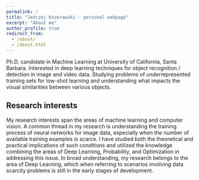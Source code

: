 ```yaml
---
permalink: /
title: "Jedrzej Kozerawski - personal webpage"
excerpt: "About me"
author_profile: true
redirect_from: 
  - /about/
  - /about.html
---
```


Ph.D. candidate in Machine Learning at University of California, Santa Barbara. Interested in deep learning techniques for object recognition / detection in image and video data. Studying problems of underrepresented training sets for low-shot learning and understanding what impacts the visual similarities between various objects.

## Research interests
My research interests span the areas of machine learning and computer vision. A common thread in my research is understanding the training process of neural networks for image data, especially when the number of available training examples is scarce. I have studied both the theoretical and practical implications of such conditions and utilized the knowledge combining the areas of Deep Learning, Probability, and Optimization in addressing this issue. In broad understanding, my research belongs to the area of Deep Learning, which when referring to scenarios involving data scarcity problems is still in the early stages of development.
